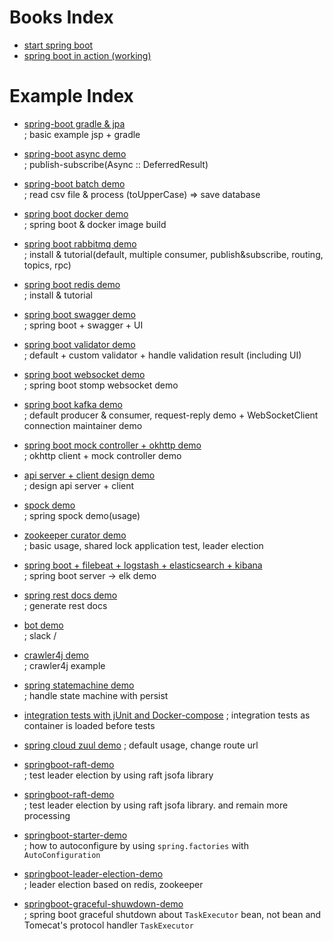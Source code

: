 # Books Index

- <a href="https://github.com/zacscoding/spring-boot-example/tree/master/book/start-spring-boot">start spring boot</a>
- <a href="https://github.com/zacscoding/spring-boot-example/tree/master/book/spring-boot-inaction">spring boot in action (working)</a>

# Example Index

- <a href="https://github.com/zacscoding/spring-boot-example/tree/master/spring-boot-gradle"> spring-boot gradle & jpa</a>  
; basic example jsp + gradle  

- <a href="https://github.com/zacscoding/spring-boot-example/tree/master/springboot-async-demo"> spring-boot async demo</a>    
; publish-subscribe(Async :: DeferredResult)  

- <a href="https://github.com/zacscoding/spring-boot-example/tree/master/springboot-batch-demo"> spring-boot batch demo</a>  
; read csv file & process (toUpperCase) => save database  

- <a href="https://github.com/zacscoding/spring-boot-example/tree/master/springboot-docker">spring boot docker demo</a>  
; spring boot & docker image build  

- <a href="https://github.com/zacscoding/spring-boot-example/tree/master/springboot-rabbitmq-demo">spring boot rabbitmq demo</a>  
; install & tutorial(default, multiple consumer, publish&subscribe, routing, topics, rpc)  

- <a href="https://github.com/zacscoding/spring-boot-example/tree/master/springboot-redis-demo">spring boot redis demo</a>  
; install & tutorial  

- <a href="https://github.com/zacscoding/spring-boot-example/tree/master/springboot-swagger-demo">spring boot swagger demo</a>  
; spring boot + swagger + UI  

- <a href="https://github.com/zacscoding/spring-boot-example/tree/master/springboot-validator-demo">spring boot validator demo</a>  
; default + custom validator + handle validation result (including UI)  

- <a href="https://github.com/zacscoding/spring-boot-example/tree/master/springboot-websocket-demo">spring boot websocket demo</a>  
; spring boot stomp websocket demo  

- <a href="https://github.com/zacscoding/spring-boot-example/tree/master/springboot-kafka-demo">spring boot kafka demo</a>  
; default producer & consumer, request-reply demo + WebSocketClient connection maintainer demo  

- <a href="https://github.com/zacscoding/spring-boot-example/tree/master/springboot-okhttp-demo">spring boot mock controller + okhttp demo</a>  
; okhttp client + mock controller demo  

- <a href="https://github.com/zacscoding/spring-boot-example/tree/master/springboot-api-design-demo">api server + client design demo </a>  
; design api server + client  

- <a href="https://github.com/zacscoding/spring-boot-example/tree/master/springboot-spock-demo">spock demo</a>  
; spring spock demo(usage)  

- <a href="springboot-curator-demo"> zookeeper curator demo </a>  
; basic usage, shared lock application test, leader election  

- <a href="springboot-elk-demo"> spring boot + filebeat + logstash + elasticsearch + kibana</a>  
; spring boot server -> elk demo  

- <a href="springboot-rest-docs-demo"> spring rest docs demo </a>  
; generate rest docs  

- <a href="springboot-bot-demo">bot demo</a>  
; slack /

- <a href="springboot-crawler4j-demo">crawler4j demo </a>  
; crawler4j example  

- <a href="springboot-statemachine-demo">spring statemachine demo </a>  
; handle state machine with persist  

- <a href="springboot-integration-tests-with-compose">integration tests with jUnit and Docker-compose</a>
; integration tests as container is loaded before tests

- <a href="springboot-zuul-demo">spring cloud zuul demo</a>
; default usage, change route url  

- <a href="springboot-raft-demo">springboot-raft-demo</a>  
; test leader election by using raft jsofa library  

- <a href="springboot-raft-demo">springboot-raft-demo</a>  
; test leader election by using raft jsofa library. and remain more processing  

- <a href="springboot-starter-demo">springboot-starter-demo</a>  
; how to autoconfigure by using `spring.factories` with `AutoConfiguration`  

- <a href="springboot-leader-election-demo">springboot-leader-election-demo</a>  
; leader election based on redis, zookeeper  

- <a href="springboot-graceful-shuwdown-demo">springboot-graceful-shuwdown-demo</a>  
; spring boot graceful shutdown about `TaskExecutor` bean, not bean and Tomecat's protocol handler `TaskExecutor`  
